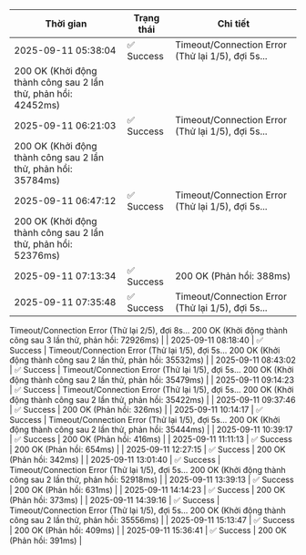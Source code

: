| Thời gian | Trạng thái | Chi tiết |
|---|---|---|
| 2025-09-11 05:38:04 | ✅ Success | Timeout/Connection Error (Thử lại 1/5), đợi 5s...
200 OK (Khởi động thành công sau 2 lần thử, phản hồi: 42452ms) |
| 2025-09-11 06:21:03 | ✅ Success | Timeout/Connection Error (Thử lại 1/5), đợi 5s...
200 OK (Khởi động thành công sau 2 lần thử, phản hồi: 35784ms) |
| 2025-09-11 06:47:12 | ✅ Success | Timeout/Connection Error (Thử lại 1/5), đợi 5s...
200 OK (Khởi động thành công sau 2 lần thử, phản hồi: 52376ms) |
| 2025-09-11 07:13:34 | ✅ Success | 200 OK (Phản hồi: 388ms) |
| 2025-09-11 07:35:48 | ✅ Success | Timeout/Connection Error (Thử lại 1/5), đợi 5s...
Timeout/Connection Error (Thử lại 2/5), đợi 8s...
200 OK (Khởi động thành công sau 3 lần thử, phản hồi: 72926ms) |
| 2025-09-11 08:18:40 | ✅ Success | Timeout/Connection Error (Thử lại 1/5), đợi 5s...
200 OK (Khởi động thành công sau 2 lần thử, phản hồi: 35532ms) |
| 2025-09-11 08:43:02 | ✅ Success | Timeout/Connection Error (Thử lại 1/5), đợi 5s...
200 OK (Khởi động thành công sau 2 lần thử, phản hồi: 35479ms) |
| 2025-09-11 09:14:23 | ✅ Success | Timeout/Connection Error (Thử lại 1/5), đợi 5s...
200 OK (Khởi động thành công sau 2 lần thử, phản hồi: 35422ms) |
| 2025-09-11 09:37:46 | ✅ Success | 200 OK (Phản hồi: 326ms) |
| 2025-09-11 10:14:17 | ✅ Success | Timeout/Connection Error (Thử lại 1/5), đợi 5s...
200 OK (Khởi động thành công sau 2 lần thử, phản hồi: 35444ms) |
| 2025-09-11 10:39:17 | ✅ Success | 200 OK (Phản hồi: 416ms) |
| 2025-09-11 11:11:13 | ✅ Success | 200 OK (Phản hồi: 654ms) |
| 2025-09-11 12:27:15 | ✅ Success | 200 OK (Phản hồi: 342ms) |
| 2025-09-11 13:01:40 | ✅ Success | Timeout/Connection Error (Thử lại 1/5), đợi 5s...
200 OK (Khởi động thành công sau 2 lần thử, phản hồi: 52918ms) |
| 2025-09-11 13:39:13 | ✅ Success | 200 OK (Phản hồi: 631ms) |
| 2025-09-11 14:14:23 | ✅ Success | 200 OK (Phản hồi: 373ms) |
| 2025-09-11 14:39:16 | ✅ Success | Timeout/Connection Error (Thử lại 1/5), đợi 5s...
200 OK (Khởi động thành công sau 2 lần thử, phản hồi: 35556ms) |
| 2025-09-11 15:13:47 | ✅ Success | 200 OK (Phản hồi: 409ms) |
| 2025-09-11 15:36:41 | ✅ Success | 200 OK (Phản hồi: 391ms) |
